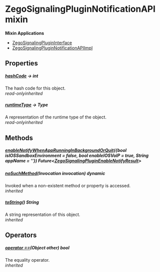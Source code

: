 


# ZegoSignalingPluginNotificationAPI mixin















**Mixin Applications**

- [ZegoSignalingPluginInterface](../zego_uikit_prebuilt_live_audio_room/ZegoSignalingPluginInterface-class.md)
- [ZegoSignalingPluginNotificationAPIImpl](../zego_uikit_prebuilt_live_audio_room/ZegoSignalingPluginNotificationAPIImpl-class.md)



## Properties

##### [hashCode](../zego_uikit_prebuilt_live_audio_room/ZegoSignalingPluginNotificationAPI/hashCode.md) &#8594; int



The hash code for this object.  
_<span class="feature">read-only</span><span class="feature">inherited</span>_



##### [runtimeType](../zego_uikit_prebuilt_live_audio_room/ZegoSignalingPluginNotificationAPI/runtimeType.md) &#8594; Type



A representation of the runtime type of the object.  
_<span class="feature">read-only</span><span class="feature">inherited</span>_





## Methods

##### [enableNotifyWhenAppRunningInBackgroundOrQuit](../zego_uikit_prebuilt_live_audio_room/ZegoSignalingPluginNotificationAPI/enableNotifyWhenAppRunningInBackgroundOrQuit.md)({bool isIOSSandboxEnvironment = false, bool enableIOSVoIP = true, String appName = ''}) Future&lt;[ZegoSignalingPluginEnableNotifyResult](../zego_uikit_prebuilt_live_audio_room/ZegoSignalingPluginEnableNotifyResult-class.md)>



  




##### [noSuchMethod](../zego_uikit_prebuilt_live_audio_room/ZegoSignalingPluginNotificationAPI/noSuchMethod.md)(Invocation invocation) dynamic



Invoked when a non-existent method or property is accessed.  
_<span class="feature">inherited</span>_



##### [toString](../zego_uikit_prebuilt_live_audio_room/ZegoSignalingPluginNotificationAPI/toString.md)() String



A string representation of this object.  
_<span class="feature">inherited</span>_





## Operators

##### [operator ==](../zego_uikit_prebuilt_live_audio_room/ZegoSignalingPluginNotificationAPI/operator_equals.md)(Object other) bool



The equality operator.  
_<span class="feature">inherited</span>_















